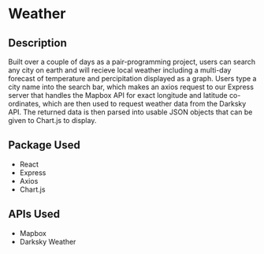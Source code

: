 # Weather

## Description
Built over a couple of days as a pair-programming project, users can search any city on earth and will recieve local weather including a multi-day forecast of temperature and percipitation displayed as a graph. Users type a city name into the search bar, which makes an axios request to our Express server that handles the Mapbox API for exact longitude and latitude co-ordinates, which are then used to request weather data from the Darksky API. The returned data is then parsed into usable JSON objects that can be given to Chart.js to display. 

## Package Used
- React
- Express
- Axios
- Chart.js

## APIs Used
- Mapbox
- Darksky Weather
